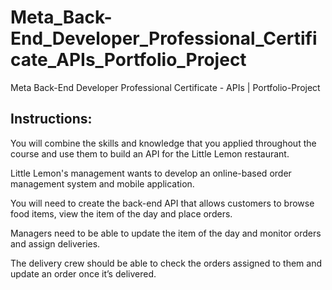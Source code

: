 # Meta_Back-End_Developer_Professional_Certificate_APIs_Portfolio_Project
Meta Back-End Developer Professional Certificate - APIs | Portfolio-Project

## Instructions:

You will combine the skills and knowledge that you applied throughout the course and use them to build an API for the Little Lemon restaurant.

Little Lemon's management wants to develop an online-based order management system and mobile application.

You will need to create the back-end API that allows customers to browse food items, view the item of the day and place orders.

Managers need to be able to update the item of the day and monitor orders and assign deliveries.

The delivery crew should be able to check the orders assigned to them and update an order once it’s delivered.
